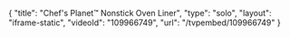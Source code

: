 {
    "title": "Chef's Planet&trade; Nonstick Oven Liner",
    "type": "solo",
    "layout": "iframe-static",
    "videoId": "109966749",
    "url": "\/tvpembed\/109966749"
}